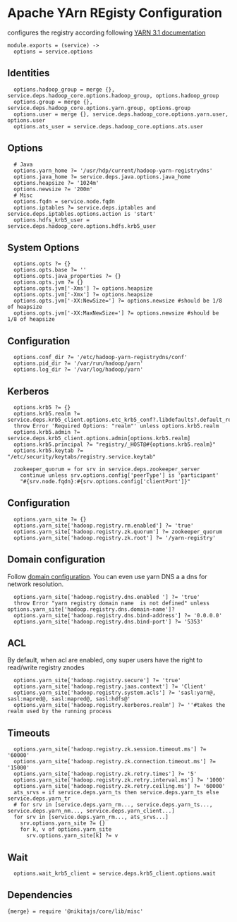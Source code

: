 
# Apache YArn REgisty Configuration
configures the registry according following [YARN 3.1 documentation](https://hadoop.apache.org/docs/r3.1.0/hadoop-yarn/hadoop-yarn-site/registry/registry-configuration.html)


    module.exports = (service) ->
      options = service.options

## Identities

      options.hadoop_group = merge {}, service.deps.hadoop_core.options.hadoop_group, options.hadoop_group
      options.group = merge {}, service.deps.hadoop_core.options.yarn.group, options.group
      options.user = merge {}, service.deps.hadoop_core.options.yarn.user, options.user
      options.ats_user = service.deps.hadoop_core.options.ats.user

## Options

      # Java
      options.yarn_home ?= '/usr/hdp/current/hadoop-yarn-registrydns'
      options.java_home ?= service.deps.java.options.java_home
      options.heapsize ?= '1024m'
      options.newsize ?= '200m'
      # Misc
      options.fqdn = service.node.fqdn
      options.iptables ?= service.deps.iptables and service.deps.iptables.options.action is 'start'
      options.hdfs_krb5_user = service.deps.hadoop_core.options.hdfs.krb5_user

## System Options

      options.opts ?= {}
      options.opts.base ?= ''
      options.opts.java_properties ?= {}
      options.opts.jvm ?= {}
      options.opts.jvm['-Xms'] ?= options.heapsize
      options.opts.jvm['-Xmx'] ?= options.heapsize
      options.opts.jvm['-XX:NewSize='] ?= options.newsize #should be 1/8 of heapsize
      options.opts.jvm['-XX:MaxNewSize='] ?= options.newsize #should be 1/8 of heapsize

## Configuration

      options.conf_dir ?= '/etc/hadoop-yarn-registrydns/conf'
      options.pid_dir ?= '/var/run/hadoop/yarn'
      options.log_dir ?= '/var/log/hadoop/yarn'

## Kerberos

      options.krb5 ?= {}
      options.krb5.realm ?= service.deps.krb5_client.options.etc_krb5_conf?.libdefaults?.default_realm
      throw Error 'Required Options: "realm"' unless options.krb5.realm
      options.krb5.admin ?= service.deps.krb5_client.options.admin[options.krb5.realm]
      options.krb5.principal ?= "registry/_HOST@#{options.krb5.realm}"
      options.krb5.keytab ?= "/etc/security/keytabs/registry.service.keytab"
      
      zookeeper_quorum = for srv in service.deps.zookeeper_server
        continue unless srv.options.config['peerType'] is 'participant'
        "#{srv.node.fqdn}:#{srv.options.config['clientPort']}"
      

## Configuration

      options.yarn_site ?= {}
      options.yarn_site['hadoop.registry.rm.enabled'] ?= 'true'
      options.yarn_site['hadoop.registry.zk.quorum'] ?= zookeeper_quorum
      options.yarn_site['hadoop.registry.zk.root'] ?= '/yarn-registry'

## Domain configuration
Follow [domain configuration](http://hadoop.apache.org/docs/r3.1.0/hadoop-yarn/hadoop-yarn-site/yarn-service/RegistryDNS.html).
You can even use yarn DNS a a dns for network resolution.
      
      options.yarn_site['hadoop.registry.dns.enabled ']	?= 'true'
      throw Error "yarn registry domain name  is not defined" unless options.yarn_site['hadoop.registry.dns.domain-name']?
      options.yarn_site['hadoop.registry.dns.bind-address'] ?= '0.0.0.0'
      options.yarn_site['hadoop.registry.dns.bind-port'] ?= '5353'

## ACL
By default, when acl are enabled, ony super users have the right to read/write registry znodes

      options.yarn_site['hadoop.registry.secure'] ?= 'true'
      options.yarn_site['hadoop.registry.jaas.context'] ?= 'Client'
      options.yarn_site['hadoop.registry.system.acls'] ?= 'sasl:yarn@, sasl:mapred@, sasl:mapred@, sasl:hdfs@'
      options.yarn_site['hadoop.registry.kerberos.realm'] ?= ''#takes the realm used by the running process

## Timeouts

      options.yarn_site['hadoop.registry.zk.session.timeout.ms'] ?= '60000'
      options.yarn_site['hadoop.registry.zk.connection.timeout.ms'] ?= '15000'
      options.yarn_site['hadoop.registry.zk.retry.times'] ?= '5'
      options.yarn_site['hadoop.registry.zk.retry.interval.ms'] ?= '1000'
      options.yarn_site['hadoop.registry.zk.retry.ceiling.ms'] ?= '60000'
      ats_srvs = if service.deps.yarn_ts then service.deps.yarn_ts else service.deps.yarn_tr
      # for srv in [service.deps.yarn_rm..., service.deps.yarn_ts..., service.deps.yarn_nm..., service.deps.yarn_client...]
      for srv in [service.deps.yarn_rm..., ats_srvs...]
        srv.options.yarn_site ?= {}
        for k, v of options.yarn_site
          srv.options.yarn_site[k] ?= v

## Wait

      options.wait_krb5_client = service.deps.krb5_client.options.wait

## Dependencies

    {merge} = require '@nikitajs/core/lib/misc'
